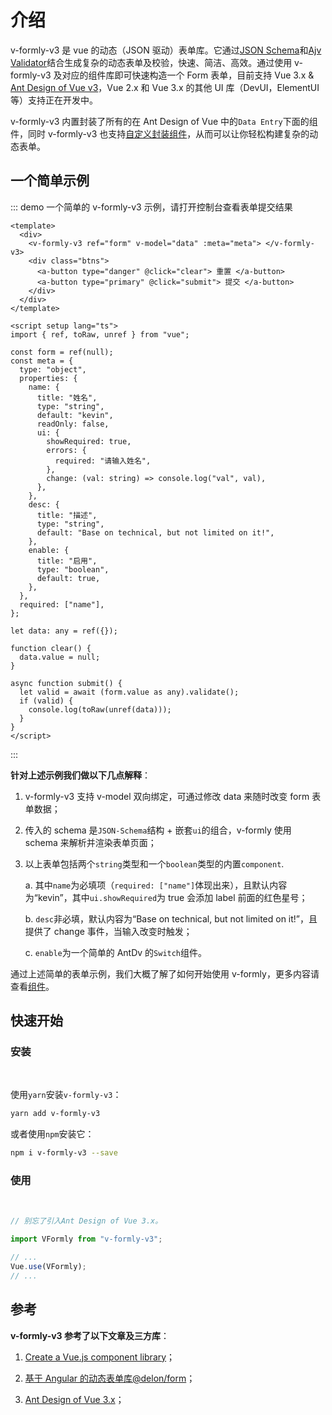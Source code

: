 # 介绍

v-formly-v3 是 vue 的动态（JSON 驱动）表单库。它通过[JSON Schema](https://json-schema.org/)和[Ajv Validator](https://ajv.js.org/)结合生成复杂的动态表单及校验，快速、简洁、高效。通过使用 v-formly-v3 及对应的组件库即可快速构造一个 Form 表单，目前支持 Vue 3.x & [Ant Design of Vue v3](https://www.antdv.com/components/overview-cn)，Vue 2.x 和 Vue 3.x 的其他 UI 库（DevUI，ElementUI 等）支持正在开发中。

v-formly-v3 内置封装了所有的在 Ant Design of Vue 中的`Data Entry`下面的组件，同时 v-formly-v3 也支持[自定义封装组件](/zh/components/custom-components.md)，从而可以让你轻松构建复杂的动态表单。

## 一个简单示例

::: demo 一个简单的 v-formly-v3 示例，请打开控制台查看表单提交结果

```vue
<template>
  <div>
    <v-formly-v3 ref="form" v-model="data" :meta="meta"> </v-formly-v3>
    <div class="btns">
      <a-button type="danger" @click="clear"> 重置 </a-button>
      <a-button type="primary" @click="submit"> 提交 </a-button>
    </div>
  </div>
</template>

<script setup lang="ts">
import { ref, toRaw, unref } from "vue";

const form = ref(null);
const meta = {
  type: "object",
  properties: {
    name: {
      title: "姓名",
      type: "string",
      default: "kevin",
      readOnly: false,
      ui: {
        showRequired: true,
        errors: {
          required: "请输入姓名",
        },
        change: (val: string) => console.log("val", val),
      },
    },
    desc: {
      title: "描述",
      type: "string",
      default: "Base on technical, but not limited on it!",
    },
    enable: {
      title: "启用",
      type: "boolean",
      default: true,
    },
  },
  required: ["name"],
};

let data: any = ref({});

function clear() {
  data.value = null;
}

async function submit() {
  let valid = await (form.value as any).validate();
  if (valid) {
    console.log(toRaw(unref(data)));
  }
}
</script>
```

:::

**针对上述示例我们做以下几点解释**：

1. v-formly-v3 支持 v-model 双向绑定，可通过修改 data 来随时改变 form 表单数据；

2. 传入的 schema 是`JSON-Schema`结构 + 嵌套`ui`的组合，v-formly 使用 schema 来解析并渲染表单页面；

3. 以上表单包括两个`string`类型和一个`boolean`类型的内置`component`.

   a. 其中`name`为必填项（`required: ["name"]`体现出来），且默认内容为“kevin”，其中`ui.showRequired`为 true 会添加 label 前面的红色星号；

   b. `desc`非必填，默认内容为“Base on technical, but not limited on it!”，且提供了 change 事件，当输入改变时触发；

   c. `enable`为一个简单的 AntDv 的`Switch`组件。

通过上述简单的表单示例，我们大概了解了如何开始使用 v-formly，更多内容请查看[组件](/zh/components/)。

## 快速开始

### 安装

<br />

使用`yarn`安装`v-formly-v3`：

```sh
yarn add v-formly-v3
```

或者使用`npm`安装它：

```sh
npm i v-formly-v3 --save
```

### 使用

<br />

```js
// 别忘了引入Ant Design of Vue 3.x。

import VFormly from "v-formly-v3";

// ...
Vue.use(VFormly);
// ...
```

## 参考

**v-formly-v3 参考了以下文章及三方库**：

1. [Create a Vue.js component library](https://itnext.io/create-a-vue-js-component-library-as-a-module-part-1-a1116e632751)；

2. [基于 Angular 的动态表单库@delon/form](https://ng-alain.com/form/getting-started/zh)；

3. [Ant Design of Vue 3.x](https://www.antdv.com/components/overview-cn)；

